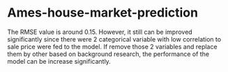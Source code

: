 # Ames-house-market-prediction
The RMSE value is around 0.15. However, it still can be improved significantly since there were 2 categorical variable with low correlation to sale price were fed to the model.
If remove those 2 variables and replace them by other based on background research, the performance of the model can be increase significantly.
